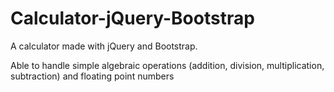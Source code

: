 # Calculator-jQuery-Bootstrap

A calculator made with jQuery and Bootstrap. 

Able to handle simple algebraic operations (addition, division, multiplication, subtraction) and floating point numbers

